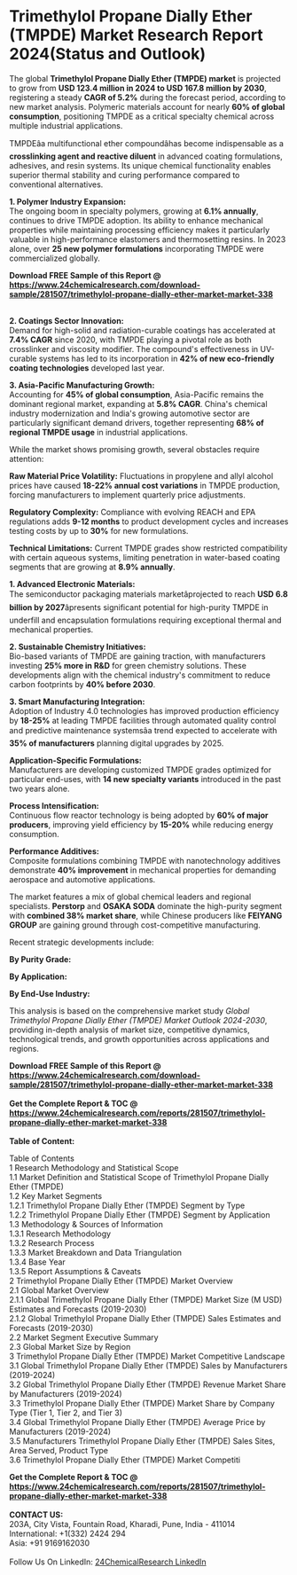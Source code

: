 <h1>Trimethylol Propane Dially Ether (TMPDE) Market Research Report 2024(Status and Outlook)</h1><p>The global <strong>Trimethylol Propane Dially Ether (TMPDE) market</strong> is projected to grow from <strong>USD 123.4 million in 2024 to USD 167.8 million by 2030</strong>, registering a steady <strong>CAGR of 5.2%</strong> during the forecast period, according to new market analysis. Polymeric materials account for nearly <strong>60% of global consumption</strong>, positioning TMPDE as a critical specialty chemical across multiple industrial applications.</p><p>TMPDEâa multifunctional ether compoundâhas become indispensable as a <strong>crosslinking agent and reactive diluent</strong> in advanced coating formulations, adhesives, and resin systems. Its unique chemical functionality enables superior thermal stability and curing performance compared to conventional alternatives.</p><p><strong>1. Polymer Industry Expansion:</strong><br>
The ongoing boom in specialty polymers, growing at <strong>6.1% annually</strong>, continues to drive TMPDE adoption. Its ability to enhance mechanical properties while maintaining processing efficiency makes it particularly valuable in high-performance elastomers and thermosetting resins. In 2023 alone, over <strong>25 new polymer formulations</strong> incorporating TMPDE were commercialized globally.</p><div><b>Download FREE Sample of this Report @ 
            <a href="https://www.24chemicalresearch.com/download-sample/281507/trimethylol-propane-dially-ether-market-market-338">
            https://www.24chemicalresearch.com/download-sample/281507/trimethylol-propane-dially-ether-market-market-338</a></b></div><br><p><strong>2. Coatings Sector Innovation:</strong><br>
Demand for high-solid and radiation-curable coatings has accelerated at <strong>7.4% CAGR</strong> since 2020, with TMPDE playing a pivotal role as both crosslinker and viscosity modifier. The compound's effectiveness in UV-curable systems has led to its incorporation in <strong>42% of new eco-friendly coating technologies</strong> developed last year.</p><p><strong>3. Asia-Pacific Manufacturing Growth:</strong><br>
Accounting for <strong>45% of global consumption</strong>, Asia-Pacific remains the dominant regional market, expanding at <strong>5.8% CAGR</strong>. China's chemical industry modernization and India's growing automotive sector are particularly significant demand drivers, together representing <strong>68% of regional TMPDE usage</strong> in industrial applications.</p><p>While the market shows promising growth, several obstacles require attention:</p><p><strong>Raw Material Price Volatility:</strong> Fluctuations in propylene and allyl alcohol prices have caused <strong>18-22% annual cost variations</strong> in TMPDE production, forcing manufacturers to implement quarterly price adjustments.</p><p><strong>Regulatory Complexity:</strong> Compliance with evolving REACH and EPA regulations adds <strong>9-12 months</strong> to product development cycles and increases testing costs by up to <strong>30%</strong> for new formulations.</p><p><strong>Technical Limitations:</strong> Current TMPDE grades show restricted compatibility with certain aqueous systems, limiting penetration in water-based coating segments that are growing at <strong>8.9% annually</strong>.</p><p><strong>1. Advanced Electronic Materials:</strong><br>
The semiconductor packaging materials marketâprojected to reach <strong>USD 6.8 billion by 2027</strong>âpresents significant potential for high-purity TMPDE in underfill and encapsulation formulations requiring exceptional thermal and mechanical properties.</p><p><strong>2. Sustainable Chemistry Initiatives:</strong><br>
Bio-based variants of TMPDE are gaining traction, with manufacturers investing <strong>25% more in R&amp;D</strong> for green chemistry solutions. These developments align with the chemical industry's commitment to reduce carbon footprints by <strong>40% before 2030</strong>.</p><p><strong>3. Smart Manufacturing Integration:</strong><br>
Adoption of Industry 4.0 technologies has improved production efficiency by <strong>18-25%</strong> at leading TMPDE facilities through automated quality control and predictive maintenance systemsâa trend expected to accelerate with <strong>35% of manufacturers</strong> planning digital upgrades by 2025.</p><p><strong>Application-Specific Formulations:</strong><br>
	Manufacturers are developing customized TMPDE grades optimized for particular end-uses, with <strong>14 new specialty variants</strong> introduced in the past two years alone.</p><p><strong>Process Intensification:</strong><br>
	Continuous flow reactor technology is being adopted by <strong>60% of major producers</strong>, improving yield efficiency by <strong>15-20%</strong> while reducing energy consumption.</p><p><strong>Performance Additives:</strong><br>
	Composite formulations combining TMPDE with nanotechnology additives demonstrate <strong>40% improvement</strong> in mechanical properties for demanding aerospace and automotive applications.</p><p>The market features a mix of global chemical leaders and regional specialists. <strong>Perstorp</strong> and <strong>OSAKA SODA</strong> dominate the high-purity segment with <strong>combined 38% market share</strong>, while Chinese producers like <strong>FEIYANG GROUP</strong> are gaining ground through cost-competitive manufacturing.</p><p>Recent strategic developments include:</p><p><strong>By Purity Grade:</strong></p><p><strong>By Application:</strong></p><p><strong>By End-Use Industry:</strong></p><p>This analysis is based on the comprehensive market study <em>Global Trimethylol Propane Dially Ether (TMPDE) Market Outlook 2024-2030</em>, providing in-depth analysis of market size, competitive dynamics, technological trends, and growth opportunities across applications and regions.</p><div><b>Download FREE Sample of this Report @ 
            <a href="https://www.24chemicalresearch.com/download-sample/281507/trimethylol-propane-dially-ether-market-market-338">
            https://www.24chemicalresearch.com/download-sample/281507/trimethylol-propane-dially-ether-market-market-338</a></b></div><br><div><b>Get the Complete Report & TOC @ 
            <a href="https://www.24chemicalresearch.com/reports/281507/trimethylol-propane-dially-ether-market-market-338">
            https://www.24chemicalresearch.com/reports/281507/trimethylol-propane-dially-ether-market-market-338</a></b></div><br>
            <b>Table of Content:</b><p>Table of Contents<br />
 1 Research Methodology and Statistical Scope<br />
 1.1 Market Definition and Statistical Scope of Trimethylol Propane Dially Ether (TMPDE)<br />
 1.2 Key Market Segments<br />
 1.2.1 Trimethylol Propane Dially Ether (TMPDE) Segment by Type<br />
 1.2.2 Trimethylol Propane Dially Ether (TMPDE) Segment by Application<br />
 1.3 Methodology & Sources of Information<br />
 1.3.1 Research Methodology<br />
 1.3.2 Research Process<br />
 1.3.3 Market Breakdown and Data Triangulation<br />
 1.3.4 Base Year<br />
 1.3.5 Report Assumptions & Caveats<br />
 2 Trimethylol Propane Dially Ether (TMPDE) Market Overview<br />
 2.1 Global Market Overview<br />
 2.1.1 Global Trimethylol Propane Dially Ether (TMPDE) Market Size (M USD) Estimates and Forecasts (2019-2030)<br />
 2.1.2 Global Trimethylol Propane Dially Ether (TMPDE) Sales Estimates and Forecasts (2019-2030)<br />
 2.2 Market Segment Executive Summary<br />
 2.3 Global Market Size by Region<br />
 3 Trimethylol Propane Dially Ether (TMPDE) Market Competitive Landscape<br />
 3.1 Global Trimethylol Propane Dially Ether (TMPDE) Sales by Manufacturers (2019-2024)<br />
 3.2 Global Trimethylol Propane Dially Ether (TMPDE) Revenue Market Share by Manufacturers (2019-2024)<br />
 3.3 Trimethylol Propane Dially Ether (TMPDE) Market Share by Company Type (Tier 1, Tier 2, and Tier 3)<br />
 3.4 Global Trimethylol Propane Dially Ether (TMPDE) Average Price by Manufacturers (2019-2024)<br />
 3.5 Manufacturers Trimethylol Propane Dially Ether (TMPDE) Sales Sites, Area Served, Product Type<br />
 3.6 Trimethylol Propane Dially Ether (TMPDE) Market Competiti</p><div><b>Get the Complete Report & TOC @ 
            <a href="https://www.24chemicalresearch.com/reports/281507/trimethylol-propane-dially-ether-market-market-338">
            https://www.24chemicalresearch.com/reports/281507/trimethylol-propane-dially-ether-market-market-338</a></b></div><br><b>CONTACT US:</b><br>
            203A, City Vista, Fountain Road, Kharadi, Pune, India - 411014<br>
            International: +1(332) 2424 294<br>
            Asia: +91 9169162030 <br><br>
            Follow Us On LinkedIn: <a href="https://www.linkedin.com/company/24chemicalresearch/">24ChemicalResearch LinkedIn</a>